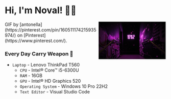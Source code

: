 <h1>Hi, I'm Noval! 👋🏻</h1>

<img align='right' src='./assets/gif/nothing-to-see-here.gif' width='210' />
GIF by [antonella](https://pinterest.com/pin/160511174215935974/) on [Pinterest](https://www.pinterest.com/).

### Every Day Carry Weapon 🧰
- `Laptop` - Lenovo ThinkPad T560
  -  `CPU` - Intel® Core™ i5-6300U
  -  `RAM` - 16GB
  -  `GPU` - Intel® HD Graphics 520
  -  `Operating System` - Windows 10 Pro 22H2
  -  `Text Editor` - Visual Studio Code
